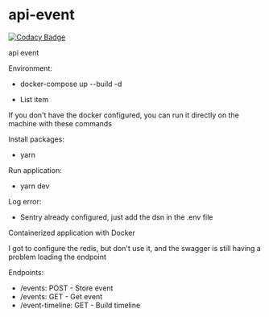 
# api-event

  

[![Codacy Badge](https://api.codacy.com/project/badge/Grade/1c0238ecdf164ed3a15dbcff419412b2)](https://app.codacy.com/manual/danielrodriguesdrs331/api-event?utm_source=github.com&utm_medium=referral&utm_content=eusouodaniel/api-event&utm_campaign=Badge_Grade_Dashboard)

  

api event

  

Environment:

- docker-compose up --build -d

  

 - List item

If you don't have the docker configured, you can run it directly on the machine with these commands

  

Install packages:

- yarn

  

Run application:

- yarn dev

  

Log error:

- Sentry already configured, just add the dsn in the .env file

  
  

Containerized application with Docker


I got to configure the redis, but don't use it, and the swagger is still having a problem loading the endpoint

Endpoints:
- /events: POST - Store event
- /events: GET - Get event
- /event-timeline: GET - Build timeline